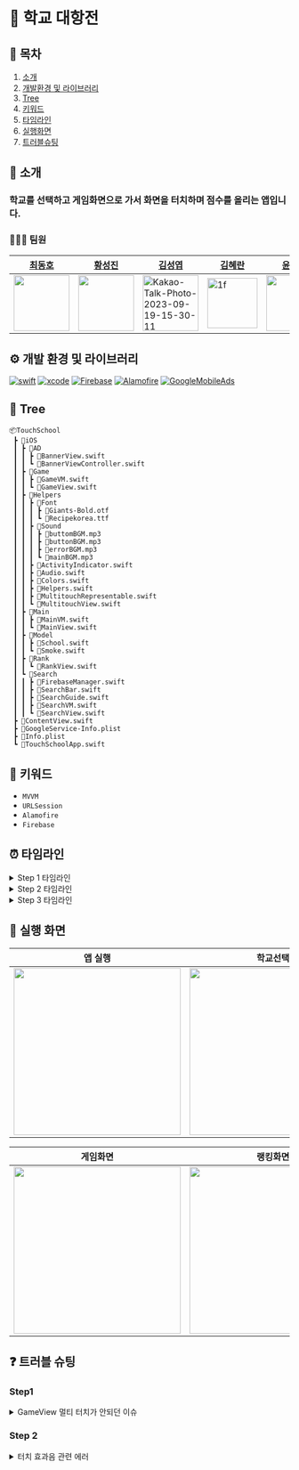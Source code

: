 # 🏫 학교 대항전
## 📖 목차
1. [소개](#🌱-소개)
2. [개발환경 및 라이브러리](#💻-개발환경-및-라이브러리)
3. [Tree](#🌲-tree)
4. [키워드](#🔑-키워드)
5. [타임라인](#⏰-타임라인)
6. [실행화면](#📱-실행-화면)
7. [트러블슈팅](#❓-트러블-슈팅)

## 🌱 소개
### 학교를 선택하고 게임화면으로 가서 화면을 터치하며 점수를 올리는 앱입니다.

### 🧑🏻‍💻 팀원
|[최동호](https://github.com/hamfan524)|[황성진](https://github.com/Hsungjin)|[김성엽](https://github.com/RapidSloth)|[김혜란](https://github.com/hyeran1122)|[윤준성](https://github.com/PinkSoju)|
|-----------|-----------|-----------|------------|------------|
|<img src="https://user-images.githubusercontent.com/96968834/212670363-ae5dbf8f-dc1a-41b2-a08e-21a6f5f345b1.jpg" width="100">|<img src="https://avatars.githubusercontent.com/u/120264964?v=4" width="100">|<img src="https://i.ibb.co/dWrn9Tb/Kakao-Talk-Photo-2023-09-19-15-30-11.jpg" alt="Kakao-Talk-Photo-2023-09-19-15-30-11" width="100">|<img width="90" alt="1f" src="https://postfiles.pstatic.net/MjAyMjA3MjRfMjAz/MDAxNjU4NjQxNzk3MjA2.eittTtSlRsPrC8HlcuNqKZW-duuJnmgaMAjEdx8cwSsg.oO1hUAN305tH-vDXgRa5VldUiUA0GqP4Ly52FlEqcMIg.JPEG.hyeran931122/IMG_7071.JPG?type=w580">|<img src="https://avatars.githubusercontent.com/u/127680963?v=4" width="100">|



## ⚙️ 개발 환경 및 라이브러리

[![swift](https://img.shields.io/badge/swift-5.9.0-orange)]()
[![xcode](https://img.shields.io/badge/Xcode-15.0.1-blue)]()
[![Firebase](https://img.shields.io/badge/Firebase-10.16.0-green)]()
[![Alamofire](https://img.shields.io/badge/Alamofire-5.8.0-red)]()
[![GoogleMobileAds](https://img.shields.io/badge/GoogleMobileAds-10.13.0-yellow)]()

## 🌲 Tree
```
📦TouchSchool
 ┣ 📂iOS
 ┃ ┣ 📂AD
 ┃ ┃ ┣ 📜BannerView.swift
 ┃ ┃ ┗ 📜BannerViewController.swift
 ┃ ┣ 📂Game
 ┃ ┃ ┣ 📜GameVM.swift
 ┃ ┃ ┗ 📜GameView.swift
 ┃ ┣ 📂Helpers
 ┃ ┃ ┣ 📂Font
 ┃ ┃ ┃ ┣ 📜Giants-Bold.otf
 ┃ ┃ ┃ ┗ 📜Recipekorea.ttf
 ┃ ┃ ┣ 📂Sound
 ┃ ┃ ┃ ┣ 📜buttomBGM.mp3
 ┃ ┃ ┃ ┣ 📜buttonBGM.mp3
 ┃ ┃ ┃ ┣ 📜errorBGM.mp3
 ┃ ┃ ┃ ┗ 📜mainBGM.mp3
 ┃ ┃ ┣ 📜ActivityIndicator.swift
 ┃ ┃ ┣ 📜Audio.swift
 ┃ ┃ ┣ 📜Colors.swift
 ┃ ┃ ┣ 📜Helpers.swift
 ┃ ┃ ┣ 📜MultitouchRepresentable.swift
 ┃ ┃ ┗ 📜MultitouchView.swift
 ┃ ┣ 📂Main
 ┃ ┃ ┣ 📜MainVM.swift
 ┃ ┃ ┗ 📜MainView.swift
 ┃ ┣ 📂Model
 ┃ ┃ ┣ 📜School.swift
 ┃ ┃ ┗ 📜Smoke.swift
 ┃ ┣ 📂Rank
 ┃ ┃ ┗ 📜RankView.swift
 ┃ ┗ 📂Search
 ┃ ┃ ┣ 📜FirebaseManager.swift
 ┃ ┃ ┣ 📜SearchBar.swift
 ┃ ┃ ┣ 📜SearchGuide.swift
 ┃ ┃ ┣ 📜SearchVM.swift
 ┃ ┃ ┗ 📜SearchView.swift
 ┣ 📜ContentView.swift
 ┣ 📜GoogleService-Info.plist
 ┣ 📜Info.plist
 ┗ 📜TouchSchoolApp.swift
```

## 🔑 키워드
- `MVVM`
- `URLSession`
- `Alamofire`
- `Firebase`


## ⏰ 타임라인

<details>
<summary>Step 1 타임라인</summary>

- 23.10.11 ~ 23.10.17
    - 프로젝트 시작
    - 학교검색화면 구현
    - 메인화면 구현
- 23.10.19 ~ 23.10.26
    - 초,중,고등학교 데이터 가져와서 저장
    - URLSession -> Alamofire 라이브러리 적용
    - 학교정보 검색 시 필터링 기능 구현
</details>

<details>
<summary>Step 2 타임라인</summary>

- 23.11.02 ~ 23.11.03
    - Firebase와 데이터 주고 받는 함수들 구현
    - 학교 선택 시 Firebase에 추가 및 데이터 연결
    - 배경화면 수정
    - 깃 컨벤션 템플릿 추가
- 23.11.06 ~ 23.11.15
    - 랭킹 화면 추가
    - 게임 기능 구현 완료
    - 앱 실행 시 메인화면이 먼저나오도록 로직 수정
- 23.11.16
    - 앱 종료 후 들어왔을 때 데이터 남게 수정
    - 터치시 이벤트 추가
</details>

<details>
<summary>Step 3 타임라인</summary>

- 23.11.17
    - 비정상적인 값 검출 및 초기화 기능 구현
- 23.11.19 ~ 23.11.21
    - UI 수정 및 sound데이터 추가
    - 게임 화면 터치 애니메이션 추가
- 23.11.22
    - 메인BGM, 터치BGM, 오류BGM 추가
    - 게임화면 멀티터치 기능 구현
    - 앱 아이콘 생성
- 23.11.23
    - 커스텀 폰트 적용
    - Sound 인스턴스 생성 후 재사용 로직으로 변경
    - 오디오 재생 백그라운드 스레드에서 처리
</details>


## 📱 실행 화면

|앱 실행|학교선택|
|:--:|:--:|
|<img src="https://github.com/APP-iOS3rd/TouchSchool/assets/37105602/a3f39f8e-1d14-438b-8e32-bb4a11b36e55" width="300">|<img src="https://github.com/APP-iOS3rd/TouchSchool/assets/37105602/3a6d3076-78ec-4050-88f9-a919444ce9e0" width="300">|

|게임화면|랭킹화면|
|:--:|:--:|
|<img src="https://github.com/APP-iOS3rd/TouchSchool/assets/37105602/cc1750a0-9982-41f1-81be-b813bff09fd0" width="300">|<img src="https://github.com/APP-iOS3rd/TouchSchool/assets/37105602/54e05fda-e9be-4d0e-8ba3-e8fc9239cc77" width="300">|

## ❓ 트러블 슈팅

### Step1

<details>
<summary>GameView 멀티 터치가 안되던 이슈</summary>

- `GameView`에서 화면을 터치할 때 여러 손가락으로 화면을 터치하면 먹히는 현상이 있었습니다.
- `SwiftUI`는 직접적인 멀티터치 처리를 위한 API를 제공하지 않기에 기본적인 `onTapGesture` 대신에 더 낮은 수준의 이벤트 처리를 사용했습니다.

- 멀티터치 기능을 활성화하기 위해 `UIViewRepresentable`프로토콜을 준수하는 `MultitouchRepresentable`과 `UIView`의 하위 클래스인 `MultitouchView`를 추가했습니다.

- `makeUIView(context:)` 이 메소드는 `MultitouchView` 생성을 담당합니다. `MultitouchView`의 `touchBegan` 클로저를 설정합니다. 이 클로저는 `MultitouchView`에서 터치가 시작될 때마다 호출됩니다.

```Swift 

struct MultitouchRepresentable: UIViewRepresentable {
    var touchBegan: ((CGPoint) -> Void)

    func makeUIView(context: Context) -> MultitouchView {
        let view = MultitouchView()
        view.touchBegan = touchBegan
        return view
    }

    func updateUIView(_ uiView: MultitouchView, context: Context) {
    }
}
```

- `isMultipleTouchEnabled = true` 이 코드를 통해 뷰가 여러 개의 동시 터치 이벤트를 감지할 수 있었습니다.
- `touchesBegan(_:with:)` 이는 뷰에서 새로운 터치가 감지될 때마다 호출되는 `UIView`의 메서드를 재정의합니다. 이 메서드는 각 터치를 처리하고 터치 위치와 함께 `touchBegan`클로저를 호출합니다.

```Swift
import UIKit

class MultitouchView: UIView {
    var touchBegan: ((CGPoint) -> Void)?

    override init(frame: CGRect) {
        super.init(frame: frame)
        isMultipleTouchEnabled = true 
    }

    required init?(coder: NSCoder) {
        fatalError("init(coder:) has not been implemented")
    }

    override func touchesBegan(_ touches: Set<UITouch>, with event: UIEvent?) {
        touches.forEach { touch in
            let location = touch.location(in: self)
            touchBegan?(location)
        }
    }
}

```

- 사용자가 화면을 터치할 때마다 `MultitouchView`의 `touchesBegan(_:with:)`가 호출되고, 이는 차례로 `touchBegan`클로저를 호출하게 됩니다.
- 이 코드를 통해 여러 터치 이벤트를 동시에 감지하고 응답할 수 있게 해결했습니다. 
</details>

### Step 2
<details>
<summary>터치 효과음 관련 에러</summary>

- `SoundSetting` 클래스에서 `playSound`메서드로 버튼을 클릭하면 효과음이 나오는 효과를 주려고했습니다.
- `playSound` 메서드에서는 매번 새로운 `AVAudioPlayer 인스턴스를 생성하고 있었고, 이는 비효율적이며 성능 저하를 일으키고 있었습니다.
- 또, `playSound` 메서드가 메인 스레드에서 오디오를 재생하여 화면이 뚝뚝 끊기는 문제가 있었습니다.

```Swift
//변경 전
class SoundSetting: ObservableObject {
    static let instance = SoundSetting()
    
    var player: AVAudioPlayer?
    
    enum SoundOption: String {
        case mainBGM = "mainBGM"
        case buttonBGM = "buttonBGM"
        case errorBGM = "errorBGM"
    }
    
    func playSound(sound: SoundOption) {
        
        guard let url = Bundle.main.url(forResource: sound.rawValue, withExtension: ".mp3") else { return }
        
        do {
            player = try AVAudioPlayer(contentsOf: url)
            player?.play()
            player?.volume = 1
        } catch {
            print("재생하는데 오류가 발생했습니다. \(error.localizedDescription)")
        }
    }
```
- 각 사운드별로 `AVAudioPlayer` 인스턴스를 사전에 생성하고 저장하는 방식으로 `SoundSetting` 클래스를 수정했습니다.
- 또한, 오디오 재생을 백그라운드 스레드에서 수행하도록 변경했습니다.

```Swift
// 수정 후
class SoundSetting: ObservableObject {
    static let instance = SoundSetting()
    private var players: [SoundOption: AVAudioPlayer] = [:]

    enum SoundOption: String, CaseIterable {
        case mainBGM = "mainBGM"
        case buttonBGM = "buttomBGM"
        case errorBGM = "errorBGM"
    }

    init() {
        for sound in SoundOption.allCases {
            if let url = Bundle.main.url(forResource: sound.rawValue, withExtension: "mp3") {
                do {
                    let player = try AVAudioPlayer(contentsOf: url)
                    player.prepareToPlay()
                    players[sound] = player
                } catch {
                    print("오디오 플레이어 초기화 실패: \(error)")
                }
            } else {
                print("사운드 파일 로드 실패: \(sound.rawValue).mp3")
            }
        }
    }

    func playSound(sound: SoundOption) {
        DispatchQueue.global().async {
            if let player = self.players[sound], !player.isPlaying {
                player.play()
                player.volume = 0.1
            }
        }
    }
}
```
</details>